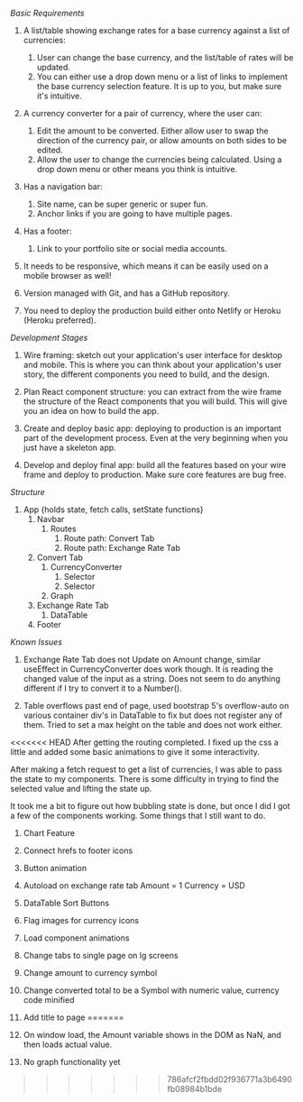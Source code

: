 _Basic Requirements_

1. A list/table showing exchange rates for a base currency against a list of currencies:

   1. User can change the base currency, and the list/table of rates will be updated.
   2. You can either use a drop down menu or a list of links to implement the base currency selection feature. It is up to you, but make sure it's intuitive.

2. A currency converter for a pair of currency, where the user can:

   1. Edit the amount to be converted. Either allow user to swap the direction of the currency pair, or allow amounts on both sides to be edited.
   2. Allow the user to change the currencies being calculated. Using a drop down menu or other means you think is intuitive.

3. Has a navigation bar:

   1. Site name, can be super generic or super fun.
   2. Anchor links if you are going to have multiple pages.

4. Has a footer:

   1. Link to your portfolio site or social media accounts.

5. It needs to be responsive, which means it can be easily used on a mobile browser as well!

6. Version managed with Git, and has a GitHub repository.

7. You need to deploy the production build either onto Netlify or Heroku (Heroku preferred).

_Development Stages_

1. Wire framing: sketch out your application's user interface for desktop and mobile. This is where you can think about your application's user story, the different components you need to build, and the design.

2. Plan React component structure: you can extract from the wire frame the structure of the React components that you will build. This will give you an idea on how to build the app.

3. Create and deploy basic app: deploying to production is an important part of the development process. Even at the very beginning when you just have a skeleton app.

4. Develop and deploy final app: build all the features based on your wire frame and deploy to production. Make sure core features are bug free.

_Structure_

1. App {holds state, fetch calls, setState functions}
   1. Navbar
      1. Routes
         1. Route path: Convert Tab
         2. Route path: Exchange Rate Tab
   2. Convert Tab
      1. CurrencyConverter
         1. Selector
         2. Selector
      2. Graph
   3. Exchange Rate Tab
      1. DataTable
   4. Footer

_Known Issues_

1. Exchange Rate Tab does not Update on Amount change, similar useEffect in CurrencyConverter does work though. It is reading the changed value of the input as a string. Does not seem to do anything different if I try to convert it to a Number().

2. Table overflows past end of page, used bootstrap 5's overflow-auto on various container div's in DataTable to fix but does not register any of them. Tried to set a max height on the table and does not work either.

<<<<<<< HEAD
After getting the routing completed. I fixed up the css a little and added some basic animations to give it some interactivity.

After making a fetch request to get a list of currencies, I was able to pass the state to my components. There is some difficulty in trying to find the selected value and lifting the state up.

It took me a bit to figure out how bubbling state is done, but once I did I got a few of the components working.
Some things that I still want to do.

1. Chart Feature
2. Connect hrefs to footer icons
3. Button animation
4. Autoload on exchange rate tab Amount = 1 Currency = USD
5. DataTable Sort Buttons
6. Flag images for currency icons
7. Load component animations
8. Change tabs to single page on lg screens
9. Change amount to currency symbol
10. Change converted total to be a Symbol with numeric value, currency code minified
11. Add title to page
=======
3. On window load, the Amount variable shows in the DOM as NaN, and then loads actual value.

4. No graph functionality yet
>>>>>>> 786afcf2fbdd02f936771a3b6490fb08984b1bde
